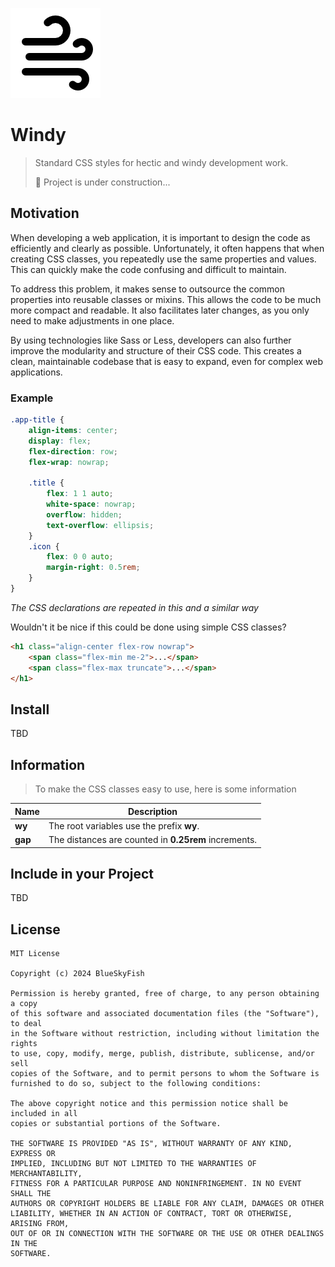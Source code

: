 
![Windy](logo-144.png)

# Windy

> Standard CSS styles for hectic and windy development work.
> 
> 🚧 Project is under construction...

## Motivation

When developing a web application, it is important to design the code as efficiently and clearly as possible.
Unfortunately, it often happens that when creating CSS classes, you repeatedly use the same properties and values.
This can quickly make the code confusing and difficult to maintain.

To address this problem, it makes sense to outsource the common properties into reusable classes or mixins.
This allows the code to be much more compact and readable. It also facilitates later changes, as you only need
to make adjustments in one place.

By using technologies like Sass or Less, developers can also further improve the modularity and structure of
their CSS code. This creates a clean, maintainable codebase that is easy to expand, even for complex web
applications.

### Example

```css
.app-title {
    align-items: center;
    display: flex;
    flex-direction: row;
    flex-wrap: nowrap;
    
    .title {
        flex: 1 1 auto;
        white-space: nowrap;
        overflow: hidden;
        text-overflow: ellipsis;
    }
    .icon {
        flex: 0 0 auto;
        margin-right: 0.5rem;
    }
}
```

*The CSS declarations are repeated in this and a similar way*

Wouldn't it be nice if this could be done using simple CSS classes?

```html
<h1 class="align-center flex-row nowrap">
    <span class="flex-min me-2">...</span>
    <span class="flex-max truncate">...</span>
</h1>
```


## Install

TBD

## Information

> To make the CSS classes easy to use, here is some information

| Name    | Description                                          |
|---------|------------------------------------------------------|
| **wy**  | The root variables use the prefix **wy**.            |
| **gap** | The distances are counted in **0.25rem** increments. |



## Include in your Project

TBD


## License

```text
MIT License

Copyright (c) 2024 BlueSkyFish

Permission is hereby granted, free of charge, to any person obtaining a copy
of this software and associated documentation files (the "Software"), to deal
in the Software without restriction, including without limitation the rights
to use, copy, modify, merge, publish, distribute, sublicense, and/or sell
copies of the Software, and to permit persons to whom the Software is
furnished to do so, subject to the following conditions:

The above copyright notice and this permission notice shall be included in all
copies or substantial portions of the Software.

THE SOFTWARE IS PROVIDED "AS IS", WITHOUT WARRANTY OF ANY KIND, EXPRESS OR
IMPLIED, INCLUDING BUT NOT LIMITED TO THE WARRANTIES OF MERCHANTABILITY,
FITNESS FOR A PARTICULAR PURPOSE AND NONINFRINGEMENT. IN NO EVENT SHALL THE
AUTHORS OR COPYRIGHT HOLDERS BE LIABLE FOR ANY CLAIM, DAMAGES OR OTHER
LIABILITY, WHETHER IN AN ACTION OF CONTRACT, TORT OR OTHERWISE, ARISING FROM,
OUT OF OR IN CONNECTION WITH THE SOFTWARE OR THE USE OR OTHER DEALINGS IN THE
SOFTWARE.
```